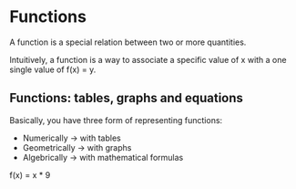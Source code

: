 # Functions

A function is a special relation between two or more quantities.

Intuitively, a function is a way to associate a specific value of x with a one single value of f(x) = y.

## Functions: tables, graphs and equations

Basically, you have three form of representing functions:

- Numerically -> with tables
- Geometrically -> with graphs
- Algebrically -> with mathematical formulas

f(x) = x * 9
